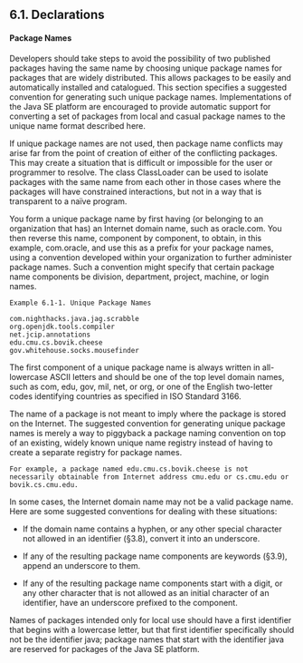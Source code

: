 ## 6.1. Declarations

#### Package Names

Developers should take steps to avoid the possibility of two published packages having the same name by choosing unique package names for packages that are widely distributed. This allows packages to be easily and automatically installed and catalogued. This section specifies a suggested convention for generating such unique package names. Implementations of the Java SE platform are encouraged to provide automatic support for converting a set of packages from local and casual package names to the unique name format described here.

If unique package names are not used, then package name conflicts may arise far from the point of creation of either of the conflicting packages. This may create a situation that is difficult or impossible for the user or programmer to resolve. The class ClassLoader can be used to isolate packages with the same name from each other in those cases where the packages will have constrained interactions, but not in a way that is transparent to a naïve program.

You form a unique package name by first having (or belonging to an organization that has) an Internet domain name, such as oracle.com. You then reverse this name, component by component, to obtain, in this example, com.oracle, and use this as a prefix for your package names, using a convention developed within your organization to further administer package names. Such a convention might specify that certain package name components be division, department, project, machine, or login names.

```
Example 6.1-1. Unique Package Names

com.nighthacks.java.jag.scrabble
org.openjdk.tools.compiler
net.jcip.annotations
edu.cmu.cs.bovik.cheese
gov.whitehouse.socks.mousefinder
```

The first component of a unique package name is always written in all-lowercase ASCII letters and should be one of the top level domain names, such as com, edu, gov, mil, net, or org, or one of the English two-letter codes identifying countries as specified in ISO Standard 3166.

The name of a package is not meant to imply where the package is stored on the Internet. The suggested convention for generating unique package names is merely a way to piggyback a package naming convention on top of an existing, widely known unique name registry instead of having to create a separate registry for package names.

```
For example, a package named edu.cmu.cs.bovik.cheese is not necessarily obtainable from Internet address cmu.edu or cs.cmu.edu or bovik.cs.cmu.edu.
```

In some cases, the Internet domain name may not be a valid package name. Here are some suggested conventions for dealing with these situations:

* If the domain name contains a hyphen, or any other special character not allowed in an identifier (§3.8), convert it into an underscore.

* If any of the resulting package name components are keywords (§3.9), append an underscore to them.

* If any of the resulting package name components start with a digit, or any other character that is not allowed as an initial character of an identifier, have an underscore prefixed to the component.

Names of packages intended only for local use should have a first identifier that begins with a lowercase letter, but that first identifier specifically should not be the identifier java; package names that start with the identifier java are reserved for packages of the Java SE platform.
